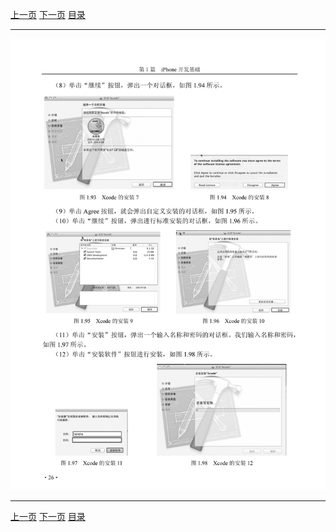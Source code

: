 [上一页](038.md) [下一页](040.md) [目录](../README.md)

***

![039](../images/039.png)

***

[上一页](038.md) [下一页](040.md) [目录](../README.md)